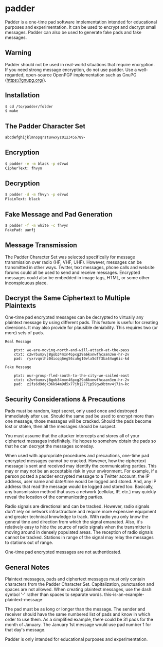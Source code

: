 # padder

Padder is a one-time pad software implementation intended for educational 
purposes and experimentation. It can be used to encrypt and decrypt small 
messages. Padder can also be used to generate fake pads and fake messages.

## Warning

Padder should not be used in real-world situations that require encryption. If 
you need strong message encryption, do not use padder. Use a well-regarded,
open-source OpenPGP implementation such as GnuPG (https://gnupg.org/).

## Installation

```bash
$ cd /to/padder/folder
$ make
```

## The Padder Character Set
```bash
abcdefghijklmnopqrstuvwxyz0123456789-
```

## Encryption

```bash
$ padder -e -m black -p e7vwd
CipherText: fhvyn
```

## Decryption

```bash
$ padder -d -m fhvyn -p e7vwd
PlainText: black
```

## Fake Message and Pad Generation
 
```bash
$ padder -f -m white -c fhvyn
FakePad: uanfj
```

## Message Transmission

The Padder Character Set was selected specifically for message transmission 
over radio (HF, VHF, UHF). However, messages can be transmitted in other ways. 
Twitter, text messages, phone calls and website forums could all be used to 
send and receive messages. Encrypted messages could also be embedded in image 
tags, HTML, or some other inconspicuous place.

## Decrypt the Same Ciphertext to Multiple Plaintexts

One-time pad encrypted messages can be decrypted to virtually any plaintext 
message by using different pads. This feature is useful for creating 
diversions. It may also provide for plausible deniability. This requires two 
(or more) sets of pads.  

    Real Message

        ptxt: we-are-moving-north-and-will-attack-at-the-pass
        ctxt: c2wrbumxvj8gob34mxn46pxg29a6kxnwfhcaam3en-hr-2v 
        pad:  ryxrvqnlhz04icqq6eg56cuhg10vlx5dff3ba44wg6ic-kd

    Fake Message

        ptxt: our-group-fled-south-to-the-city-we-sailed-east 
        ctxt: c2wrbumxvj8gob34mxn46pxg29a6kxnwfhcaam3en-hr-2v 
        pad:  zifs6d9dgk36k94m9d5x77jhj277ip59gw9btmv4j7in-kc

## Security Considerations & Precautions

Pads must be random, kept secret, only used once and destroyed immediately 
after use. Should the same pad be used to encrypt more than one message, those 
messages will be cracked. Should the pads become lost or stolen, then all the 
messages should be suspect.

You must assume that the attacker intercepts and stores all of your ciphertext 
messages indefinitely. He hopes to somehow obtain the pads so that he can 
decrypt the messages someday. 

When used with appropriate procedures and precautions, one-time pad encrypted 
messages cannot be cracked. However, how the ciphertext message is sent and 
received may identify the communicating parties. This may or may not be an 
acceptable risk in your environment. For example, if a person posted a padder 
encrypted message to a Twitter account, the IP address, user name and date/time 
would be logged and stored. And, any IP address that read the message would be 
logged and stored too. Basically, any transmission method that uses a network 
(cellular, IP, etc.) may quickly reveal the location of the communicating 
parties. 

Radio signals are directional and can be tracked. However, radio signals don't 
rely on network infrastructure and require more expensive equipment and greater 
technical knowledge to track. With radio you only know the general time and 
direction from which the signal emanated. Also, it's relatively easy to hide 
the source of radio signals when the transmitter is moving around in densely 
populated areas. The reception of radio signals cannot be tracked. Stations in 
range of the signal may relay the messages to stations out of range.

One-time pad encrypted messages are not authenticated. 

## General Notes

Plaintext messages, pads and ciphertext messages must only contain characters 
from the Padder Character Set. Capitalization, punctuation and spaces are not 
allowed. When creating plaintext messages, use the dash symbol '-' rather than 
spaces to separate words. this-is-an-example-plaintext-message

The pad must be as long or longer than the message. The sender and receiver 
should have the same numbered list of pads and know in which order to use them. 
As a simplified example, there could be 31 pads for the month of January. The 
January 1st message would use pad number 1 for that day's message.  

Padder is only intended for educational purposes and experimentation.

